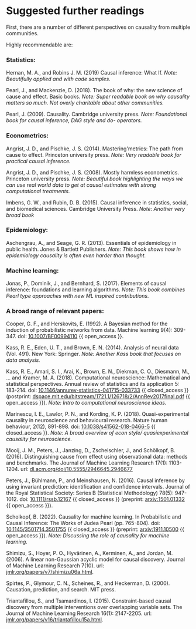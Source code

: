 # Suggested further readings

First, there are a number of different perspectives on causality from multiple communities.

Highly recommendable are:

### Statistics:

Hernan, M. A., and Robins J. M. (2019) Causal inference: What If. _Note: Beautifully applied and with code samples._

Pearl, J., and Mackenzie, D. (2018). The book of why: the new science of cause and effect. Basic books. _Note: Super readable book on why causality matters so much. Not overly charitable about other communities._

Pearl, J. (2009). Causality. Cambridge university press. _Note: Foundational book for causal inference, DAG style and do- operators._

### Econometrics:

Angrist, J. D., and Pischke, J. S. (2014). Mastering'metrics: The path from cause to effect. Princeton university press. _Note: Very readable book for practical causal inference._

Angrist, J. D., and Pischke, J. S. (2008). Mostly harmless econometrics. Princeton university press. _Note: Beautiful book highlighting the ways we can use real world data to get at causal estimates with strong computational treatments._

Imbens, G. W., and Rubin, D. B. (2015). Causal inference in statistics, social, and biomedical sciences. Cambridge University Press. _Note: Another very broad book_

### Epidemiology:

Aschengrau, A., and Seage, G. R. (2013). Essentials of epidemiology in public health. Jones & Bartlett Publishers. _Note: This book shows how in epidemiology causality is often even harder than thought._

### Machine learning:

Jonas, P., Dominik, J., and Bernhard, S. (2017). Elements of causal inference: foundations and learning algorithms. _Note: This book combines Pearl type approaches with new ML inspired contributions._

### A broad range of relevant papers:
Cooper, G. F., and Herskovits, E. (1992). A Bayesian method for the induction of probabilistic networks from data. Machine learning 9(4): 309-347. doi: [10.1007/BF00994110](https://doi.org/10.1007/BF00994110) {{ open_access }}.

Kass, R. E., Eden, U. T., and Brown, E. N. (2014). Analysis of neural data (Vol. 491). New York: Springer. _Note: Another Kass book that focuses on data analysis._

Kass, R. E., Amari, S. I., Arai, K., Brown, E. N., Diekman, C. O., Diesmann, M., ... and Kramer, M. A. (2018). Computational neuroscience: Mathematical and statistical perspectives. Annual review of statistics and its application 5: 183-214. doi: [10.1146/annurev-statistics-041715-033733](https://doi.org/10.1146/annurev-statistics-041715-033733) {{ closed_access }} (postprint: [dspace.mit.edu/bitstream/1721.1/126718/2/AnnRev2017final.pdf](https://dspace.mit.edu/bitstream/1721.1/126718/2/AnnRev2017final.pdf) {{ open_access }}). _Note: Intro to computational neuroscience ideas._

Marinescu, I. E., Lawlor, P. N., and Kording, K. P. (2018). Quasi-experimental causality in neuroscience and behavioural research. Nature human behaviour, 2(12), 891-898. doi: [10.1038/s41562-018-0466-5](https://doi.org/10.1038/s41562-018-0466-5) {{ closed_access }}. _Note: A broad overview of econ style/ quasiexperimental causality for neuroscience._

Mooij, J. M., Peters, J., Janzing, D., Zscheischler, J., and Schölkopf, B. (2016). Distinguishing cause from effect using observational data: methods and benchmarks. The Journal of Machine Learning Research 17(1): 1103-1204. url: [dl.acm.org/doi/10.5555/2946645.2946677](https://dl.acm.org/doi/10.5555/2946645.2946677)

Peters, J., Bühlmann, P., and Meinshausen, N. (2016). Causal inference by using invariant prediction: identification and confidence intervals. Journal of the Royal Statistical Society: Series B (Statistical Methodology) 78(5): 947-1012. doi: [10.1111/rssb.12167](https://doi.org/10.1111/rssb.12167) {{ closed_access }} (preprint: [arxiv:1501.01332](http://arxiv.org/abs/1501.01332) {{ open_access }}).

Scholkopf, B. (2022). Causality for machine learning. In Probabilistic and Causal Inference: The Works of Judea Pearl (pp. 765-804). doi: [10.1145/3501714.3501755](https://doi.org/10.1145/3501714.3501755) {{ closed_access }} (preprint: [arxiv:1911.10500](http://arxiv.org/abs/1911.10500) {{ open_access }}). _Note: Discussing the role of causality for machine learning._

Shimizu, S., Hoyer, P. O., Hyvärinen, A., Kerminen, A., and Jordan, M. (2006). A linear non-Gaussian acyclic model for causal discovery. Journal of Machine Learning Research 7(10). url: [jmlr.org/papers/v7/shimizu06a.html](https://www.jmlr.org/papers/v7/shimizu06a.html).

Spirtes, P., Glymour, C. N., Scheines, R., and Heckerman, D. (2000). Causation, prediction, and search. MIT press.

Triantafillou, S., and Tsamardinos, I. (2015). Constraint-based causal discovery from multiple interventions over overlapping variable sets. The Journal of Machine Learning Research 16(1): 2147-2205. url: [jmlr.org/papers/v16/triantafillou15a.html](https://www.jmlr.org/papers/v16/triantafillou15a.html).

